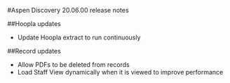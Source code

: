 #Aspen Discovery 20.06.00 release notes

##Hoopla updates
- Update Hoopla extract to run continuously

##Record updates
- Allow PDFs to be deleted from records
- Load Staff View dynamically when it is viewed to improve performance